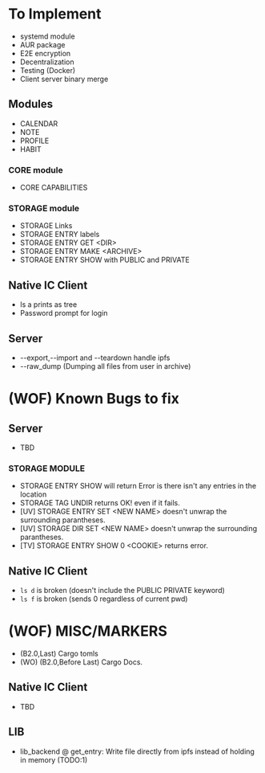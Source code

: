 # To Implement
* systemd module
* AUR package
* E2E encryption
* Decentralization
* Testing (Docker)
* Client server binary merge

## Modules
* CALENDAR 
* NOTE
* PROFILE
* HABIT

### CORE module
* CORE CAPABILITIES

### STORAGE module
* STORAGE Links
* STORAGE ENTRY labels
* STORAGE ENTRY GET \<DIR\>
* STORAGE ENTRY MAKE \<ARCHIVE\>
* STORAGE ENTRY SHOW with PUBLIC and PRIVATE

## Native IC Client
* ls a prints as tree
* Password prompt for login

## Server
* --export,--import and --teardown handle ipfs
* --raw\_dump (Dumping all files from user in archive)

# (WOF) Known Bugs to fix

## Server
* TBD

### STORAGE MODULE
* STORAGE ENTRY SHOW will return Error is there isn't any entries in the location
* STORAGE TAG UNDIR returns OK! even if it fails.
* [UV] STORAGE ENTRY SET \<NEW NAME\> doesn't unwrap the surrounding parantheses.
* [UV] STORAGE DIR SET \<NEW NAME\> doesn't unwrap the surrounding parantheses.
* [TV] STORAGE ENTRY SHOW 0 \<COOKIE\> returns error.

## Native IC Client
* `ls d` is broken (doesn't include the PUBLIC PRIVATE keyword)
* `ls f` is broken (sends 0 regardless of current pwd)

# (WOF) MISC/MARKERS
* (B2.0,Last) Cargo tomls
* (WO) (B2.0,Before Last) Cargo Docs.

## Native IC Client
* TBD

## LIB
* lib\_backend @ get\_entry: Write file directly from ipfs instead of holding in memory (TODO:1)
